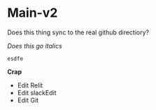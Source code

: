 # Main-v2

Does this thing sync to the real github directiory?

*Does this go italics*

`esdfe`

**Crap**

- Edit Relit
- Edit slackEdit
- Edit Git

<!--stackedit_data:
eyJoaXN0b3J5IjpbNjYzMDY3NDA2LC0zNDc2MDE4MDUsLTQ3OD
A5NDA2MSwtMjExODAxODYzOV19
-->
